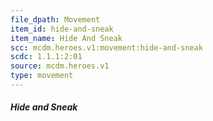 ```yaml
---
file_dpath: Movement
item_id: hide-and-sneak
item_name: Hide And Sneak
scc: mcdm.heroes.v1:movement:hide-and-sneak
scdc: 1.1.1:2:01
source: mcdm.heroes.v1
type: movement
---
```


##### Hide and Sneak
